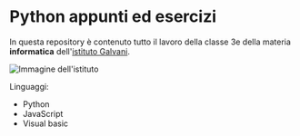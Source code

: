 # Python appunti ed esercizi

In questa repository è contenuto tutto il lavoro della classe 3e della materia **informatica** dell'[istituto Galvani](https://www.iisgalvanimi.edu.it).

![Immagine dell'istituto](https://www.iisgalvanimi.edu.it/sites/default/files/image_gallery/scuola.jpg)


Linguaggi:
- Python
- JavaScript
- Visual basic
